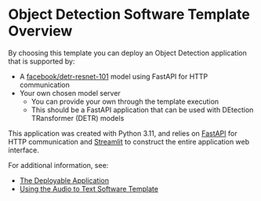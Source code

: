 <!-- Original Recipe README: https://github.com/containers/ai-lab-recipes/blob/main/recipes/computer_vision/object_detection/README.md
-->

# **Object Detection Software Template Overview**

By choosing this template you can deploy an Object Detection application that is supported by:

- A [facebook/detr-resnet-101](https://huggingface.co/facebook/detr-resnet-101) model using FastAPI for HTTP communication
- Your own chosen model server
  - You can provide your own through the template execution
  - This should be a FastAPI application that can be used with DEtection TRansformer (DETR) models

This application was created with Python 3.11, and relies on [FastAPI](https://fastapi.tiangolo.com/) for HTTP communication and [Streamlit](https://streamlit.io/) to construct the entire application web interface.

For additional information, see:

- [The Deployable Application](./application.md)
- [Using the Audio to Text Software Template](./usage.md)